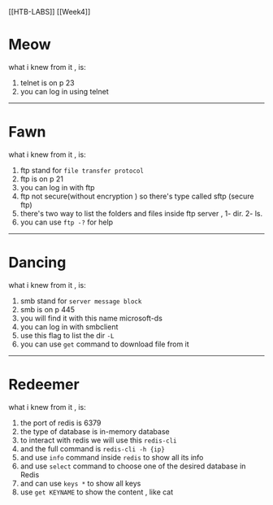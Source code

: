 [[HTB-LABS]] [[Week4]]
# **Meow**
what i knew from it , is:
1. telnet is on p 23
2. you can log in using telnet
-------------------------------------------
# **Fawn**
what i knew from it , is:
1. ftp stand for `file transfer protocol`
2. ftp is on p 21
3. you can log in with ftp
4. ftp not secure(without encryption  ) so there's type called sftp (secure ftp)
5. there's two way to list the folders and files inside ftp server , 1- dir. 2- ls. 
6. you can use `ftp -?` for help
----------------------


# **Dancing**
what i knew from it , is:
1. smb stand for `server message block`
2. smb is on p 445
3. you will find it with this name microsoft-ds
4. you can log in with smbclient
5. use this flag to list the dir `-L`
6. you can use `get` command to download file from it

----------------------------

# **Redeemer**
what i knew from it , is:
1. the port of redis is 6379
2. the type of database is in-memory database
3. to interact with redis we will use this `redis-cli`
4. and the full command is `redis-cli -h {ip}`
5. and use `info` command inside `redis` to show all its info
6. and use `select` command to choose one of the desired database in Redis
7. and can use `keys *` to show all keys 
8. use `get KEYNAME` to show the content , like cat

